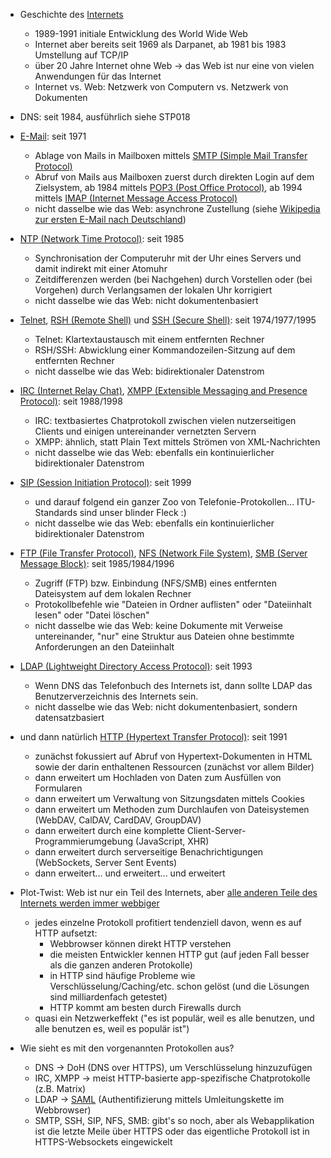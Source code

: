 - Geschichte des [Internets](https://de.wikipedia.org/wiki/Internet )
    - 1989-1991 initiale Entwicklung des World Wide Web
    - Internet aber bereits seit 1969 als Darpanet, ab 1981 bis 1983 Umstellung auf TCP/IP
    - über 20 Jahre Internet ohne Web -> das Web ist nur eine von vielen Anwendungen für das Internet
    - Internet vs. Web: Netzwerk von Computern vs. Netzwerk von Dokumenten

- DNS: seit 1984, ausführlich siehe STP018

- [E-Mail](https://de.wikipedia.org/wiki/E-Mail ): seit 1971
    - Ablage von Mails in Mailboxen mittels [SMTP (Simple Mail Transfer Protocol)](https://de.wikipedia.org/wiki/Simple_Mail_Transfer_Protocol )
    - Abruf von Mails aus Mailboxen zuerst durch direkten Login auf dem Zielsystem, ab 1984 mittels [POP3 (Post Office Protocol)](https://de.wikipedia.org/wiki/Post_Office_Protocol ), ab 1994 mittels [IMAP (Internet Message Access Protocol)](https://de.wikipedia.org/wiki/Internet_Message_Access_Protocol )
    - nicht dasselbe wie das Web: asynchrone Zustellung (siehe [Wikipedia zur ersten E-Mail nach Deutschland](https://de.wikipedia.org/wiki/E-Mail#Geschichte ))

- [NTP (Network Time Protocol)](https://de.wikipedia.org/wiki/Network_Time_Protocol ): seit 1985
    - Synchronisation der Computeruhr mit der Uhr eines Servers und damit indirekt mit einer Atomuhr
    - Zeitdifferenzen werden (bei Nachgehen) durch Vorstellen oder (bei Vorgehen) durch Verlangsamen der lokalen Uhr korrigiert
    - nicht dasselbe wie das Web: nicht dokumentenbasiert

- [Telnet](https://de.wikipedia.org/wiki/Telnet ), [RSH (Remote Shell)](https://de.wikipedia.org/wiki/Remote_Shell ) und [SSH (Secure Shell)](https://de.wikipedia.org/wiki/Secure_Shell ): seit 1974/1977/1995
    - Telnet: Klartextaustausch mit einem entfernten Rechner
    - RSH/SSH: Abwicklung einer Kommandozeilen-Sitzung auf dem entfernten Rechner
    - nicht dasselbe wie das Web: bidirektionaler Datenstrom

- [IRC (Internet Relay Chat)](https://en.wikipedia.org/wiki/Internet_Relay_Chat ), [XMPP (Extensible Messaging and Presence Protocol)](https://de.wikipedia.org/wiki/Extensible_Messaging_and_Presence_Protocol ): seit 1988/1998
    - IRC: textbasiertes Chatprotokoll zwischen vielen nutzerseitigen Clients und einigen untereinander vernetzten Servern
    - XMPP: ähnlich, statt Plain Text mittels Strömen von XML-Nachrichten
    - nicht dasselbe wie das Web: ebenfalls ein kontinuierlicher bidirektionaler Datenstrom

- [SIP (Session Initiation Protocol)](https://de.wikipedia.org/wiki/Session_Initiation_Protocol ): seit 1999
    - und darauf folgend ein ganzer Zoo von Telefonie-Protokollen... ITU-Standards sind unser blinder Fleck :)
    - nicht dasselbe wie das Web: ebenfalls ein kontinuierlicher bidirektionaler Datenstrom

- [FTP (File Transfer Protocol)](https://de.wikipedia.org/wiki/File_Transfer_Protocol ), [NFS (Network File System)](https://de.wikipedia.org/wiki/Network_File_System ), [SMB (Server Message Block)](https://de.wikipedia.org/wiki/Server_Message_Block ): seit 1985/1984/1996
    - Zugriff (FTP) bzw. Einbindung (NFS/SMB) eines entfernten Dateisystem auf dem lokalen Rechner
    - Protokollbefehle wie "Dateien in Ordner auflisten" oder "Dateiinhalt lesen" oder "Datei löschen"
    - nicht dasselbe wie das Web: keine Dokumente mit Verweise untereinander, "nur" eine Struktur aus Dateien ohne bestimmte Anforderungen an den Dateiinhalt

- [LDAP (Lightweight Directory Access Protocol)](https://de.wikipedia.org/wiki/Lightweight_Directory_Access_Protocol ): seit 1993
    - Wenn DNS das Telefonbuch des Internets ist, dann sollte LDAP das Benutzerverzeichnis des Internets sein.
    - nicht dasselbe wie das Web: nicht dokumentenbasiert, sondern datensatzbasiert

- und dann natürlich [HTTP (Hypertext Transfer Protocol)](https://de.wikipedia.org/wiki/Hypertext_Transfer_Protocol ): seit 1991
    - zunächst fokussiert auf Abruf von Hypertext-Dokumenten in HTML sowie der darin enthaltenen Ressourcen (zunächst vor allem Bilder)
    - dann erweitert um Hochladen von Daten zum Ausfüllen von Formularen
    - dann erweitert um Verwaltung von Sitzungsdaten mittels Cookies
    - dann erweitert um Methoden zum Durchlaufen von Dateisystemen (WebDAV, CalDAV, CardDAV, GroupDAV)
    - dann erweitert durch eine komplette Client-Server-Programmierumgebung (JavaScript, XHR)
    - dann erweitert durch serverseitige Benachrichtigungen (WebSockets, Server Sent Events)
    - dann erweitert... und erweitert... und erweitert

- Plot-Twist: Web ist nur ein Teil des Internets, aber [alle anderen Teile des Internets werden immer webbiger](https://twitter.com/fluepke/status/1504188393378430988 )
    - jedes einzelne Protokoll profitiert tendenziell davon, wenn es auf HTTP aufsetzt:
        - Webbrowser können direkt HTTP verstehen
        - die meisten Entwickler kennen HTTP gut (auf jeden Fall besser als die ganzen anderen Protokolle)
        - in HTTP sind häufige Probleme wie Verschlüsselung/Caching/etc. schon gelöst (und die Lösungen sind milliardenfach getestet)
        - HTTP kommt am besten durch Firewalls durch
    - quasi ein Netzwerkeffekt ("es ist populär, weil es alle benutzen, und alle benutzen es, weil es populär ist")

- Wie sieht es mit den vorgenannten Protokollen aus?
    - DNS -> DoH (DNS over HTTPS), um Verschlüsselung hinzuzufügen
    - IRC, XMPP -> meist HTTP-basierte app-spezifische Chatprotokolle (z.B. Matrix)
    - LDAP -> [SAML](https://en.wikipedia.org/wiki/Security_Assertion_Markup_Language ) (Authentifizierung mittels Umleitungskette im Webbrowser)
    - SMTP, SSH, SIP, NFS, SMB: gibt's so noch, aber als Webapplikation ist die letzte Meile über HTTPS oder das eigentliche Protokoll ist in HTTPS-Websockets eingewickelt
